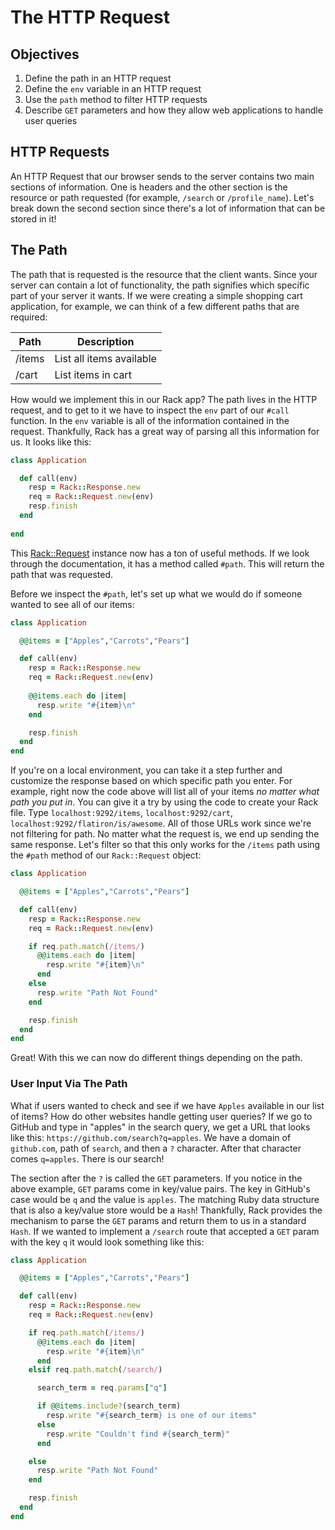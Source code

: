 # The HTTP Request

## Objectives

1. Define the path in an HTTP request
2. Define the `env` variable in an HTTP request
3. Use the `path` method to filter HTTP requests
4. Describe `GET` parameters and how they allow web applications to handle user queries

## HTTP Requests

An HTTP Request that our browser sends to the server contains two main sections of information. One is headers and the other section is the resource or path requested (for example, `/search` or `/profile_name`). Let's break down the second section since there's a lot of information that can be stored in it! 

## The Path

The path that is requested is the resource that the client wants. Since your server can contain a lot of functionality, the path signifies which specific part of your server it wants. If we were creating a simple shopping cart application, for example, we can think of a few different paths that are required:

|  Path  |        Description       |
|--------|--------------------------|
| /items | List all items available |
| /cart  | List items in cart       |

How would we implement this in our Rack app? The path lives in the HTTP request, and to get to it we have to inspect the `env` part of our `#call` function. In the `env` variable is all of the information contained in the request. Thankfully, Rack has a great way of parsing all this information for us. It looks like this:

```ruby
class Application

  def call(env)
    resp = Rack::Response.new
    req = Rack::Request.new(env)
    resp.finish
  end
  
end
```

This [Rack::Request](http://www.rubydoc.info/gems/rack/Rack/Request) instance now has a ton of useful methods. If we look through the documentation, it has a method called `#path`. This will return the path that was requested. 

Before we inspect the `#path`, let's set up what we would do if someone wanted to see all of our items:

```ruby
class Application

  @@items = ["Apples","Carrots","Pears"]

  def call(env)
    resp = Rack::Response.new
    req = Rack::Request.new(env)
    
    @@items.each do |item|
      resp.write "#{item}\n"
    end

    resp.finish
  end
end
```

If you're on a local environment, you can take it a step further and customize the response based on which specific path you enter. For example, right now the code above will list all of your items *no matter what path you put in*. You can give it a try by using the code to create your Rack file. Type `localhost:9292/items`, `localhost:9292/cart`, `localhost:9292/flatiron/is/awesome`. All of those URLs work since we're not filtering for path. No matter what the request is, we end up sending the same response. Let's filter so that this only works for the `/items` path using the `#path` method of our `Rack::Request` object:

```ruby
class Application

  @@items = ["Apples","Carrots","Pears"]

  def call(env)
    resp = Rack::Response.new
    req = Rack::Request.new(env)

    if req.path.match(/items/)
      @@items.each do |item|
        resp.write "#{item}\n"
      end
    else
      resp.write "Path Not Found"
    end

    resp.finish
  end
end
```

Great! With this we can now do different things depending on the path.

### User Input Via The Path

What if users wanted to check and see if we have `Apples` available in our list of items? How do other websites handle getting user queries? If we go to GitHub and type in "apples" in the search query, we get a URL that looks like this: `https://github.com/search?q=apples`. We have a domain of `github.com`, path of `search`, and then a `?` character. After that character comes `q=apples`. There is our search! 

The section after the `?` is called the `GET` parameters. If you notice in the above example, `GET` params come in key/value pairs. The key in GitHub's case would be `q` and the value is `apples`. The matching Ruby data structure that is also a key/value store would be a `Hash`! Thankfully, Rack provides the mechanism to parse the `GET` params and return them to us in a standard `Hash`. If we wanted to implement a `/search` route that accepted a `GET` param with the key `q` it would look something like this:


```ruby
class Application

  @@items = ["Apples","Carrots","Pears"]

  def call(env)
    resp = Rack::Response.new
    req = Rack::Request.new(env)

    if req.path.match(/items/)
      @@items.each do |item|
        resp.write "#{item}\n"
      end
    elsif req.path.match(/search/)

      search_term = req.params["q"]

      if @@items.include?(search_term)
        resp.write "#{search_term} is one of our items"
      else
        resp.write "Couldn't find #{search_term}"
      end

    else
      resp.write "Path Not Found"
    end

    resp.finish
  end
end
```

